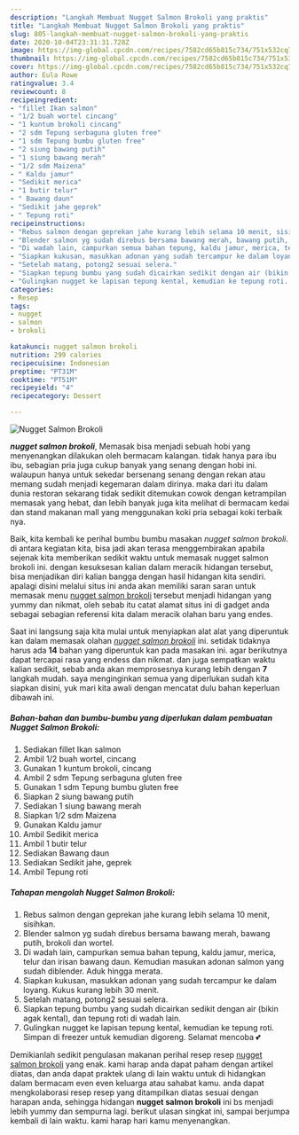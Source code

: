 ```yaml
---
description: "Langkah Membuat Nugget Salmon Brokoli yang praktis"
title: "Langkah Membuat Nugget Salmon Brokoli yang praktis"
slug: 805-langkah-membuat-nugget-salmon-brokoli-yang-praktis
date: 2020-10-04T23:31:31.728Z
image: https://img-global.cpcdn.com/recipes/7582cd65b815c734/751x532cq70/nugget-salmon-brokoli-foto-resep-utama.jpg
thumbnail: https://img-global.cpcdn.com/recipes/7582cd65b815c734/751x532cq70/nugget-salmon-brokoli-foto-resep-utama.jpg
cover: https://img-global.cpcdn.com/recipes/7582cd65b815c734/751x532cq70/nugget-salmon-brokoli-foto-resep-utama.jpg
author: Eula Rowe
ratingvalue: 3.4
reviewcount: 8
recipeingredient:
- "fillet Ikan salmon"
- "1/2 buah wortel cincang"
- "1 kuntum brokoli cincang"
- "2 sdm Tepung serbaguna gluten free"
- "1 sdm Tepung bumbu gluten free"
- "2 siung bawang putih"
- "1 siung bawang merah"
- "1/2 sdm Maizena"
- " Kaldu jamur"
- "Sedikit merica"
- "1 butir telur"
- " Bawang daun"
- "Sedikit jahe geprek"
- " Tepung roti"
recipeinstructions:
- "Rebus salmon dengan geprekan jahe kurang lebih selama 10 menit, sisihkan."
- "Blender salmon yg sudah direbus bersama bawang merah, bawang putih, brokoli dan wortel."
- "Di wadah lain, campurkan semua bahan tepung, kaldu jamur, merica, telur dan irisan bawang daun. Kemudian masukan adonan salmon yang sudah diblender. Aduk hingga merata."
- "Siapkan kukusan, masukkan adonan yang sudah tercampur ke dalam loyang. Kukus kurang lebih 30 menit."
- "Setelah matang, potong2 sesuai selera."
- "Siapkan tepung bumbu yang sudah dicairkan sedikit dengan air (bikin agak kental), dan tepung roti di wadah lain."
- "Gulingkan nugget ke lapisan tepung kental, kemudian ke tepung roti. Simpan di freezer untuk kemudian digoreng. Selamat mencoba 💕"
categories:
- Resep
tags:
- nugget
- salmon
- brokoli

katakunci: nugget salmon brokoli 
nutrition: 299 calories
recipecuisine: Indonesian
preptime: "PT31M"
cooktime: "PT51M"
recipeyield: "4"
recipecategory: Dessert

---
```



![Nugget Salmon Brokoli](https://img-global.cpcdn.com/recipes/7582cd65b815c734/751x532cq70/nugget-salmon-brokoli-foto-resep-utama.jpg)

<b><i>nugget salmon brokoli</i></b>, Memasak bisa menjadi sebuah hobi yang menyenangkan dilakukan oleh bermacam kalangan. tidak hanya para ibu ibu, sebagian pria juga cukup banyak yang senang dengan hobi ini. walaupun hanya untuk sekedar bersenang senang dengan rekan atau memang sudah menjadi kegemaran dalam dirinya. maka dari itu dalam dunia restoran sekarang tidak sedikit ditemukan cowok dengan ketrampilan memasak yang hebat, dan lebih banyak juga kita melihat di bermacam kedai dan stand makanan mall yang menggunakan koki pria sebagai koki terbaik nya.



Baik, kita kembali ke perihal bumbu bumbu masakan <i>nugget salmon brokoli</i>. di antara kegiatan kita, bisa jadi akan terasa menggembirakan apabila sejenak kita memberikan sedikit waktu untuk memasak nugget salmon brokoli ini. dengan kesuksesan kalian dalam meracik hidangan tersebut, bisa menjadikan diri kalian bangga dengan hasil hidangan kita sendiri. apalagi disini melalui situs ini anda akan memiliki saran saran untuk memasak menu <u>nugget salmon brokoli</u> tersebut menjadi hidangan yang yummy dan nikmat, oleh sebab itu catat alamat situs ini di gadget anda sebagai sebagian referensi kita dalam meracik olahan baru yang endes.


Saat ini langsung saja kita mulai untuk menyiapkan alat alat yang diperuntuk kan dalam memasak olahan <u><i>nugget salmon brokoli</i></u> ini. setidak tidaknya harus ada <b>14</b> bahan yang diperuntuk kan pada masakan ini. agar berikutnya dapat tercapai rasa yang endess dan nikmat. dan juga sempatkan waktu kalian sedikit, sebab anda akan memprosesnya kurang lebih dengan <b>7</b> langkah mudah. saya menginginkan semua yang diperlukan sudah kita siapkan disini, yuk mari kita awali dengan mencatat dulu bahan keperluan dibawah ini.

<!--inarticleads1-->

##### Bahan-bahan dan bumbu-bumbu yang diperlukan dalam pembuatan Nugget Salmon Brokoli:

1. Sediakan fillet Ikan salmon
1. Ambil 1/2 buah wortel, cincang
1. Gunakan 1 kuntum brokoli, cincang
1. Ambil 2 sdm Tepung serbaguna gluten free
1. Gunakan 1 sdm Tepung bumbu gluten free
1. Siapkan 2 siung bawang putih
1. Sediakan 1 siung bawang merah
1. Siapkan 1/2 sdm Maizena
1. Gunakan  Kaldu jamur
1. Ambil Sedikit merica
1. Ambil 1 butir telur
1. Sediakan  Bawang daun
1. Sediakan Sedikit jahe, geprek
1. Ambil  Tepung roti




<!--inarticleads2-->

##### Tahapan mengolah Nugget Salmon Brokoli:

1. Rebus salmon dengan geprekan jahe kurang lebih selama 10 menit, sisihkan.
1. Blender salmon yg sudah direbus bersama bawang merah, bawang putih, brokoli dan wortel.
1. Di wadah lain, campurkan semua bahan tepung, kaldu jamur, merica, telur dan irisan bawang daun. Kemudian masukan adonan salmon yang sudah diblender. Aduk hingga merata.
1. Siapkan kukusan, masukkan adonan yang sudah tercampur ke dalam loyang. Kukus kurang lebih 30 menit.
1. Setelah matang, potong2 sesuai selera.
1. Siapkan tepung bumbu yang sudah dicairkan sedikit dengan air (bikin agak kental), dan tepung roti di wadah lain.
1. Gulingkan nugget ke lapisan tepung kental, kemudian ke tepung roti. Simpan di freezer untuk kemudian digoreng. Selamat mencoba 💕




Demikianlah sedikit pengulasan makanan perihal resep resep <u>nugget salmon brokoli</u> yang enak. kami harap anda dapat paham dengan artikel diatas, dan anda dapat praktek ulang di lain waktu untuk di hidangkan dalam bermacam even even keluarga atau sahabat kamu. anda dapat mengkolaborasi resep resep yang ditampilkan diatas sesuai dengan harapan anda, sehingga hidangan <b>nugget salmon brokoli</b> ini bs menjadi lebih yummy dan sempurna lagi. berikut ulasan singkat ini, sampai berjumpa kembali di lain waktu. kami harap hari kamu menyenangkan.

